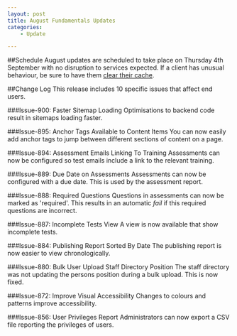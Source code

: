 ```yaml
---
layout: post
title: August Fundamentals Updates
categories:
    - Update

---
```


##Schedule
August updates are scheduled to take place on Thursday 4th September with no
disruption to services expected. If a client has unusual behaviour, be sure to
have them [clear their cache][Clear Cache].

##Change Log
This release includes 10 specific issues that affect end users.

###Issue-900: Faster Sitemap Loading
Optimisations to backend code result in sitemaps loading faster.

###Issue-895: Anchor Tags Available to Content Items
You can now easily add anchor tags to jump between different sections of content on a page.

###Issue-894: Assessment Emails Linking To Training
Assessments can now be configured so test emails include a link to the relevant training.

###Issue-889: Due Date on Assessments
Assessments can now be configured with a due date. This is used by the assessment report.

###Issue-888: Required Questions
Questions in assessments can now be marked as 'required'. This results in an automatic *fail* if this required questions
are incorrect.

###Issue-887: Incomplete Tests View
A view is now available that show incomplete tests.

###Issue-884: Publishing Report Sorted By Date
The publishing report is now easier to view chronologically.

###Issue-880: Bulk User Upload Staff Directory Position
The staff directory was not updating the persons position during a bulk upload. This is now fixed.

###Issue-872: Improve Visual Accessibility
Changes to colours and patterns improve accessibility.

###Issue-856: User Privileges Report
Administrators can now export a CSV file reporting the privileges of users.



[BrowserID]: http://browserid.org/about
[Mozilla]: http://identity.mozilla.com/
[Clear Cache]: http://www.wikihow.com/Clear-Your-Browser's-Cache
